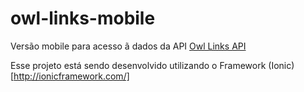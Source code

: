 # owl-links-mobile

Versão mobile para acesso ã dados da API [Owl Links API](https://github.com/johnidm/owl-links-api)

Esse projeto está sendo desenvolvido utilizando o Framework (Ionic)[http://ionicframework.com/]

